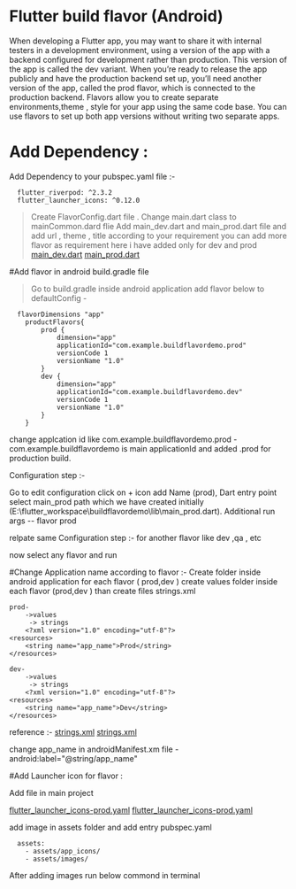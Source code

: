 # Flutter build flavor (Android)

When developing a Flutter app, you may want to share it with internal testers in a development environment, using a version of the app with a backend configured for development rather than production. This version of the app is called the dev variant.
When you’re ready to release the app publicly and have the production backend set up, you’ll need another version of the app, called the prod flavor, which is connected to the production backend.
Flavors allow you to create separate environments,theme , style  for your app using the same code base. You can use flavors to set up both app versions without writing two separate apps.

# Add Dependency :

Add Dependency to your pubspec.yaml file :-
```
  flutter_riverpod: ^2.3.2
  flutter_launcher_icons: ^0.12.0

```

> Create FlavorConfig.dart file .
> Change main.dart class to mainCommon.dard flie
> Add main_dev.dart and main_prod.dart file and add url , theme , title according to your requirement you can add more flavor as requirement here i have added only for dev and prod
  [main_dev.dart](lib%2Fmain_dev.dart)
  [main_prod.dart](lib%2Fmain_prod.dart)

#Add flavor in android build.gradle file

> Go to build.gradle inside android application add flavor below to defaultConfig  -
```
  flavorDimensions "app"
    productFlavors{
        prod {
            dimension="app"
            applicationId="com.example.buildflavordemo.prod"
            versionCode 1
            versionName "1.0"
        }
        dev {
            dimension="app"
            applicationId="com.example.buildflavordemo.dev"
            versionCode 1
            versionName "1.0"
        }
    }

```
change applcation id like com.example.buildflavordemo.prod - com.example.buildflavordemo is main applicationId and added .prod for production build. 

Configuration step :-

Go to edit configuration click on + icon add 
Name (prod), 
Dart entry point select main_prod path which we have created initially (E:\flutter_workspace\buildflavordemo\lib\main_prod.dart).
Additional run args -- flavor prod

relpate same Configuration step :- for another flavor like dev ,qa , etc

now select any flavor and run

#Change Application name according to flavor :-
Create folder inside android application for each flavor ( prod,dev )
create values folder inside each flavor (prod,dev ) than create files strings.xml 

```
prod- 
    ->values 
     -> strings 
    <?xml version="1.0" encoding="utf-8"?>
<resources>
    <string name="app_name">Prod</string>
</resources>

```
```
dev- 
    ->values 
     -> strings 
    <?xml version="1.0" encoding="utf-8"?>
<resources>
    <string name="app_name">Dev</string>
</resources>
```
reference :-
[strings.xml](android%2Fapp%2Fsrc%2Fprod%2Fres%2Fvalues%2Fstrings.xml)
[strings.xml](android%2Fapp%2Fsrc%2Fdev%2Fres%2Fvalues%2Fstrings.xml)

change app_name in androidManifest.xm file - android:label="@string/app_name"

#Add Launcher icon for flavor :

Add file in main project 

[flutter_launcher_icons-prod.yaml](flutter_launcher_icons-prod.yaml)
[flutter_launcher_icons-prod.yaml](flutter_launcher_icons-dev.yaml)

add image in assets folder and add entry pubspec.yaml
```
  assets:
    - assets/app_icons/
    - assets/images/
```
 After adding images run below commond in terminal
 


